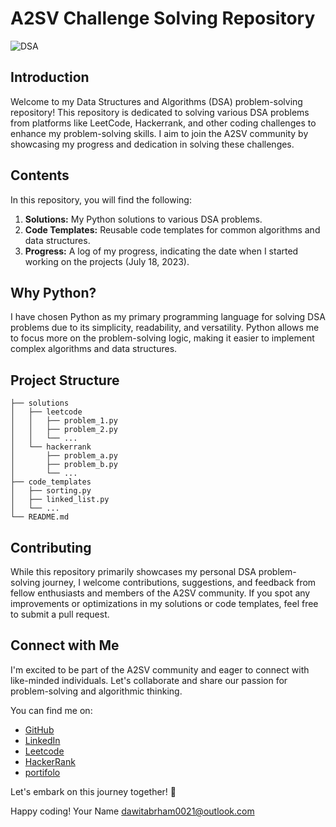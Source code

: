 # A2SV Challenge Solving Repository

![DSA](https://img.shields.io/badge/Data%20Structures%20%26%20Algorithms-Python-brightgreen)

## Introduction

Welcome to my Data Structures and Algorithms (DSA) problem-solving repository! This repository is dedicated to solving various DSA problems from platforms like LeetCode, Hackerrank, and other coding challenges to enhance my problem-solving skills. I aim to join the A2SV community by showcasing my progress and dedication in solving these challenges.

## Contents

In this repository, you will find the following:

1. **Solutions:** My Python solutions to various DSA problems.
2. **Code Templates:** Reusable code templates for common algorithms and data structures.
3. **Progress:** A log of my progress, indicating the date when I started working on the projects (July 18, 2023).

## Why Python?

I have chosen Python as my primary programming language for solving DSA problems due to its simplicity, readability, and versatility. Python allows me to focus more on the problem-solving logic, making it easier to implement complex algorithms and data structures.

## Project Structure

```
├── solutions
│   ├── leetcode
│   │   ├── problem_1.py
│   │   ├── problem_2.py
│   │   └── ...
│   └── hackerrank
│       ├── problem_a.py
│       ├── problem_b.py
│       └── ...
├── code_templates
│   ├── sorting.py
│   ├── linked_list.py
│   └── ...
└── README.md
```

## Contributing

While this repository primarily showcases my personal DSA problem-solving journey, I welcome contributions, suggestions, and feedback from fellow enthusiasts and members of the A2SV community. If you spot any improvements or optimizations in my solutions or code templates, feel free to submit a pull request.

## Connect with Me

I'm excited to be part of the A2SV community and eager to connect with like-minded individuals. Let's collaborate and share our passion for problem-solving and algorithmic thinking.

You can find me on:

- [GitHub](https://github.com/solo21-12)
- [LinkedIn](https://www.linkedin.com/in/your-username](https://www.linkedin.com/in/dawit-abrham-b6b465216/))
- [Leetcode](https://leetcode.com/davi-solo/)
- [HackerRank](https://www.hackerrank.com/dawit_abrahame)
- [portifolo](https://portifolio-v2-seven.vercel.app/)

Let's embark on this journey together! 🚀

Happy coding!
Your Name
dawitabrham0021@outlook.com
